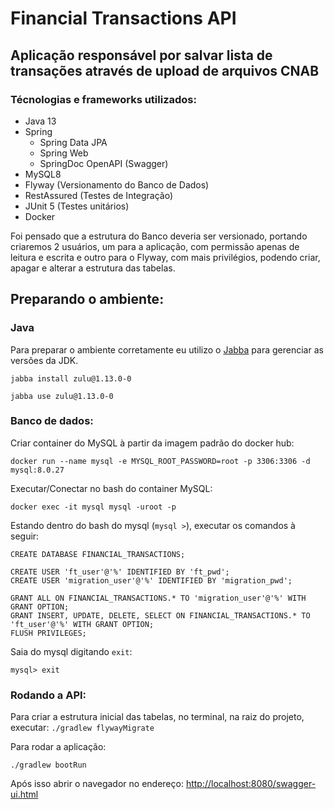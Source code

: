 # Financial Transactions API

## Aplicação responsável por salvar lista de transações através de upload de arquivos CNAB

### Técnologias e frameworks utilizados:
- Java 13
- Spring 
  - Spring Data JPA
  - Spring Web
  - SpringDoc OpenAPI (Swagger)
- MySQL8
- Flyway (Versionamento do Banco de Dados)
- RestAssured (Testes de Integração)
- JUnit 5 (Testes unitários)
- Docker

Foi pensado que a estrutura do Banco deveria ser versionado, portando criaremos 2 usuários, 
um para a aplicação, com permissão apenas de leitura e escrita e outro para o Flyway, com
mais privilégios, podendo criar, apagar e alterar a estrutura das tabelas.  

## Preparando o ambiente:

### Java
Para preparar o ambiente corretamente eu utilizo o [Jabba](https://github.com/shyiko/jabba) para gerenciar as versões da JDK.

`jabba install zulu@1.13.0-0`

`jabba use zulu@1.13.0-0`

### Banco de dados:

Criar container do MySQL à partir da imagem padrão do docker hub:

`docker run --name mysql -e MYSQL_ROOT_PASSWORD=root -p 3306:3306 -d mysql:8.0.27`

Executar/Conectar no bash do container MySQL:

`docker exec -it mysql mysql -uroot -p`

Estando dentro do bash do mysql (`mysql >`), executar os comandos à seguir:

```
CREATE DATABASE FINANCIAL_TRANSACTIONS;

CREATE USER 'ft_user'@'%' IDENTIFIED BY 'ft_pwd';
CREATE USER 'migration_user'@'%' IDENTIFIED BY 'migration_pwd';

GRANT ALL ON FINANCIAL_TRANSACTIONS.* TO 'migration_user'@'%' WITH GRANT OPTION;
GRANT INSERT, UPDATE, DELETE, SELECT ON FINANCIAL_TRANSACTIONS.* TO 'ft_user'@'%' WITH GRANT OPTION;
FLUSH PRIVILEGES;
```
Saia do mysql digitando `exit`:

`mysql> exit` 


### Rodando a API:

Para criar a estrutura inicial das tabelas, no terminal, na raiz do projeto, executar:
`./gradlew flywayMigrate`

Para rodar a aplicação:

`./gradlew bootRun`

Após isso abrir o navegador no endereço: [http://localhost:8080/swagger-ui.html](http://localhost:8080/swagger-ui.html)




